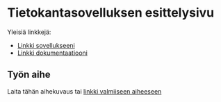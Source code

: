 # Tietokantasovelluksen esittelysivu

Yleisiä linkkejä:

* [Linkki sovellukseeni](http://momikko.users.cs.helsinki.fi/tsoha/)
* [Linkki dokumentaatiooni](https://www.github.com)

## Työn aihe

Laita tähän aihekuvaus tai [linkki valmiiseen aiheeseen](http://advancedkittenry.github.io/suunnittelu_ja_tyoymparisto/aiheet/Pokemon-kanta.html) 
